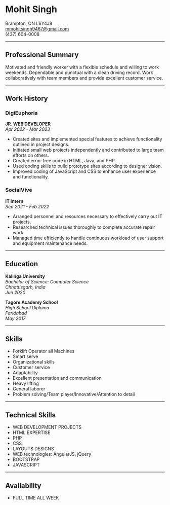 # Mohit Singh

Brampton, ON L6Y4J8  
mmohitsingh9467@gmail.com  
(437) 604-0008

---

## Professional Summary

Motivated and friendly worker with a flexible schedule and willing to work weekends. Dependable and punctual with a clean driving record. Work collaboratively with team members and provide excellent customer service.

---

## Work History

### DigiEuphoria
**JR. WEB DEVELOPER**  
*Apr 2022 - Mar 2023*

- Created sites and implemented special features to achieve functionality outlined in project designs.
- Initiated small web projects independently and contributed to large team efforts on others.
- Created error-free code in HTML, Java, and PHP.
- Used coding skills to build prototype sites according to designer vision.
- Improved coding of JavaScript and CSS to enhance user experience and functionality.

### SocialVive
**IT Intern**  
*Sep 2021 - Feb 2022*

- Arranged personnel and resources necessary to effectively carry out IT projects.
- Researched technical issues thoroughly to complete accurate repair work.
- Managed time efficiently to handle continuous workload of user support and equipment maintenance needs.

---

## Education

**Kalinga University**  
*Bachelor of Science: Computer Science*  
*Chhattisgarh, India*  
*Jun 2020*

**Tagore Academy School**  
*High School Diploma*  
*Faridabad*  
*May 2017*

---

## Skills

- Forklift Operator all Machines
- Smart serve
- Organizational skills
- Customer service
- Adaptability
- Excellent presentation and communication
- Heavy lifting
- General laborer
- Problem solving/Team player/Innovative/Attention to detail

---

## Technical Skills

- WEB DEVELOPMENT PROJECTS
- HTML EXPERTISE
- PHP
- CSS
- LAYOUTS DESIGNS
- WEB technologies: AngularJS, jQuery
- BOOTSTRAP
- JAVASCRIPT

---

## Availability

- FULL TIME ALL WEEK
